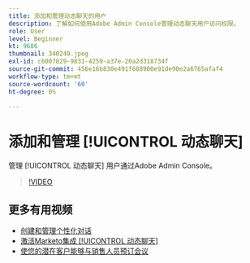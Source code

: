 ```yaml
---
title: 添加和管理动态聊天的用户
description: 了解如何使用Adobe Admin Console管理动态聊天用户访问权限。
role: User
level: Beginner
kt: 9686
thumbnail: 340249.jpeg
exl-id: c6007829-9831-4259-a37e-20a2d318734f
source-git-commit: 456e16b830e491f688900e91de90e2a6765afaf4
workflow-type: tm+mt
source-wordcount: '60'
ht-degree: 0%

---
```


# 添加和管理 [!UICONTROL 动态聊天]

管理 [!UICONTROL 动态聊天]  用户通过Adobe Admin Console。

>[!VIDEO](https://video.tv.adobe.com/v/340249/?quality=12&learn=on)

## 更多有用视频

* [创建和管理个性化对话](dialogue-management.md)
* [激活Marketo集成 [!UICONTROL 动态聊天] ](marketo-integration.md)
* [使您的潜在客户能够与销售人员预订会议](meeting-booking.md)
